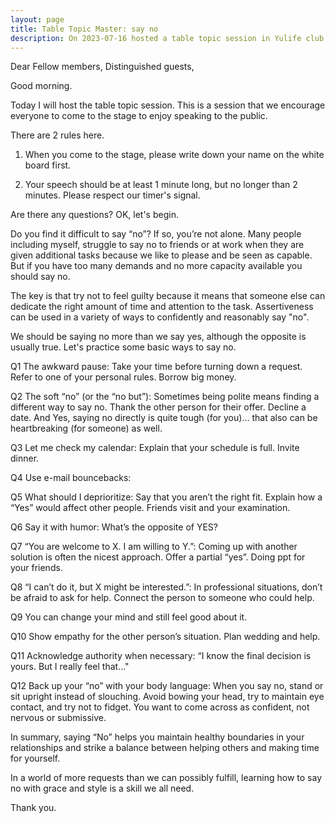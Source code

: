 ```yaml
---
layout: page
title: Table Topic Master: say no
description: On 2023-07-16 hosted a table topic session in Yulife club of Toastmaster.
---
```



Dear Fellow members,
Distinguished guests,

Good morning.

Today I will host the table topic session. This is a session that we encourage everyone
to come to the stage to enjoy speaking to the public.

There are 2 rules here.

1. When you come to the stage, please write down your name on the white board first.

2. Your speech should be at least 1 minute long, but no longer than 2 minutes. Please
respect our timer's signal.

Are there any questions? OK, let's begin.

Do you find it difficult to say “no”? If so, you’re not alone. Many people including
myself, struggle to say no to friends or at work when they are given additional tasks
because we like to please and be seen as capable. But if you have too many demands
and no more capacity available you should say no.

The key is that try not to feel guilty because it means that someone else can dedicate
the right amount of time and attention to the task. Assertiveness can be used in a
variety of ways to confidently and reasonably say "no".

We should be saying no more than we say yes, although the opposite is usually true.
Let's practice some basic ways to say no.

Q1 The awkward pause: Take your time before turning down a request. Refer to one of
   your personal rules. Borrow big money.

Q2 The soft “no” (or the “no but”): Sometimes being polite means finding a different
   way to say no. Thank the other person for their offer. Decline a date. And Yes,
   saying no directly is quite tough (for you)… that also can be heartbreaking
   (for someone) as well.

Q3 Let me check my calendar: Explain that your schedule is full. Invite dinner.

Q4 Use e-mail bouncebacks:

Q5 What should I deprioritize: Say that you aren’t the right fit. Explain how a
   “Yes” would affect other people. Friends visit and your examination.

Q6 Say it with humor: What’s the opposite of YES?

Q7 “You are welcome to X. I am willing to Y.”: Coming up with another solution is
   often the nicest approach. Offer a partial “yes”. Doing ppt for your friends.

Q8 “I can’t do it, but X might be interested.”: In professional situations, don’t be
   afraid to ask for help. Connect the person to someone who could help.

Q9 You can change your mind and still feel good about it.

Q10 Show empathy for the other person’s situation. Plan wedding and help.

Q11 Acknowledge authority when necessary: “I know the final decision is yours.
    But I really feel that..."

Q12 Back up your “no” with your body language: When you say no, stand or sit
    upright instead of slouching. Avoid bowing your head, try to maintain eye
    contact, and try not to fidget. You want to come across as confident, not
    nervous or submissive.

In summary, saying “No” helps you maintain healthy boundaries in your relationships
and strike a balance between helping others and making time for yourself.

In a world of more requests than we can possibly fulfill, learning how to say no with
grace and style is a skill we all need.


Thank you.